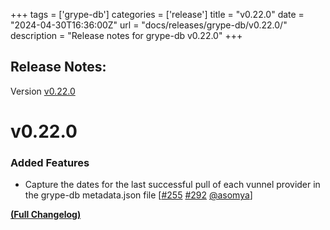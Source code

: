 +++
tags = ['grype-db']
categories = ['release']
title = "v0.22.0"
date = "2024-04-30T16:36:00Z"
url = "docs/releases/grype-db/v0.22.0/"
description = "Release notes for grype-db v0.22.0"
+++

## Release Notes:
Version [v0.22.0](https://github.com/anchore/grype-db/releases/tag/v0.22.0)

# v0.22.0

### Added Features

- Capture the dates for the last successful pull of each vunnel provider in the grype-db metadata.json file [[#255](https://github.com/anchore/grype-db/issues/255) [#292](https://github.com/anchore/grype-db/pull/292) [@asomya](https://github.com/asomya)]

**[(Full Changelog)](https://github.com/anchore/grype-db/compare/v0.21.1...v0.22.0)**
